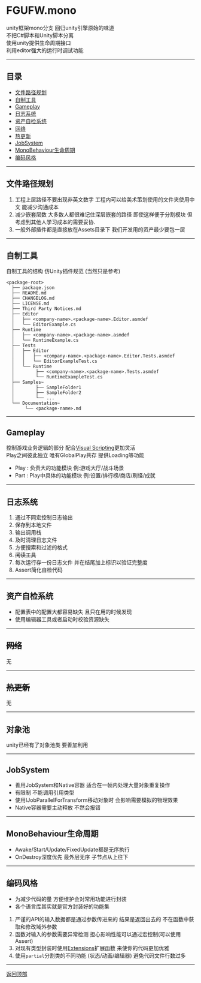 # FGUFW.mono

unity框架mono分支 回归unity引擎原始的味道  
不把C#脚本和Unity脚本分离  
使用unity提供生命周期接口  
利用editor强大的运行时调试功能

***

## 目录
  - [文件路径规划](#文件路径规划)
  - [自制工具](#自制工具)
  - [Gameplay](#gameplay)
  - [日志系统](#日志系统)
  - [资产自检系统](#资产自检系统)
  - [网络](#网络)
  - [热更新](#热更新)
  - [JobSystem](#jobsystem)
  - [MonoBehaviour生命周期](#monobehaviour生命周期)
  - [编码风格](#编码风格)
***

## 文件路径规划

1. 工程上层路径不要出现非英文数字 工程内可以给美术策划使用的文件夹使用中文 能减少沟通成本
2. 减少嵌套层数 大多数人都很难记住深层嵌套的路径 即使这样便于分割模块 但考虑到其他人学习成本的需要妥协.
3. 一般外部插件都是直接放在Assets目录下 我们开发用的资产最少要包一层

***

## 自制工具

  自制工具的结构 仿Unity插件规范 (当然只是参考)
```
<package-root>
  ├── package.json
  ├── README.md
  ├── CHANGELOG.md
  ├── LICENSE.md
  ├── Third Party Notices.md
  ├── Editor
  │   ├── <company-name>.<package-name>.Editor.asmdef
  │   └── EditorExample.cs
  ├── Runtime
  │   ├── <company-name>.<package-name>.asmdef
  │   └── RuntimeExample.cs
  ├── Tests
  │   ├── Editor
  │   │   ├── <company-name>.<package-name>.Editor.Tests.asmdef
  │   │   └── EditorExampleTest.cs
  │   └── Runtime
  │        ├── <company-name>.<package-name>.Tests.asmdef
  │        └── RuntimeExampleTest.cs
  ├── Samples~
  │        ├── SampleFolder1
  │        ├── SampleFolder2
  │        └── ...
  └── Documentation~
       └── <package-name>.md
```

***

## Gameplay

  控制游戏业务逻辑的部分 配合[Visual Scripting][VisualScripting]更加灵活  
  Play之间彼此独立 唯有GlobalPlay共存 提供Loading等功能  

  - Play : 负责大的功能模块 例:游戏大厅/战斗场景
  - Part : Play中具体的功能模块 例:设置/排行榜/商店/刷怪/成就 

***

## 日志系统
  1. 通过不同宏控制日志输出
  2. 保存到本地文件
  3. 输出调用栈
  4. 及时清理日志文件
  5. 方便搜索和过滤的格式
  6. ~~阅读工具~~
  7. 每次运行存一份日志文件 并在结尾加上标识以验证完整度
  8. Assert简化自检代码

***

## 资产自检系统
  - 配置表中的配置大都容易缺失 且只在用的时候发现
  - 使用编辑器工具或者启动时校验资源缺失

***

## ~~网络~~
  无

***

## ~~热更新~~
  无

***

## 对象池
  unity已经有了对象池类 要善加利用

***

## JobSystem
  - 善用JobSystem和Native容器 适合在一帧内处理大量对象重复操作
  - 有限制 不能调用引用类型
  - 使用IJobParallelForTransform移动对象时 会影响需要模拟的物理效果
  - Native容器需要主动释放 不然会报错
***

##  MonoBehaviour生命周期
  - Awake/Start/Update/FixedUpdate都是无序执行
  - OnDestroy深度优先 最外层无序 子节点从上往下

***

## 编码风格
  - 为减少代码的量 方便维护会对常用功能进行封装
  - 各个语言库其实就是官方封装好的功能集

  1. 严谨的API的输入数据都是通过参数传进来的 结果是返回出去的 不在函数中获取和修改域外参数
  2. 函数对输入的参数需要异常检测 担心影响性能可以通过宏控制(可以使用Assert)
  3. 对现有类型封装时使用[Extensions][Extensions]扩展函数 来使你的代码更加优雅
  4. 使用`partial`分割类的不同功能 (状态/动画/编辑器) 避免代码文件行数过多

***

[返回顶部](#fgufwmono)


[Extensions]: https://learn.microsoft.com/zh-cn/dotnet/csharp/programming-guide/classes-and-structs/extension-methods

[VisualScripting]: https://docs.unity3d.com/Packages/com.unity.visualscripting@1.9/manual/index.html